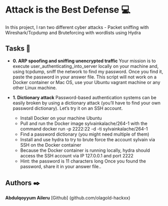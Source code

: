 # Attack is the Best Defense :computer:

In this project, I ran two different cyber attacks - Packet sniffing with Wireshark/Tcpdump and Bruteforcing with wordlists using Hydra

## Tasks :page_with_curl:

* **0. ARP spoofing and sniffing unencrypted traffic**
 Your mission is to execute user_authenticating_into_server locally on your machine and, using tcpdump, sniff the network to find my password. Once you find it, paste the password in your answer file. This script will not work on a Docker container or Mac OS, use your Ubuntu vagrant machine or any other Linux machine.
* **1. Dictionary attack**
  Password-based authentication systems can be easily broken by using a dictionary attack (you’ll have to find your own password dictionary). Let’s try it on an SSH account.

    * Install Docker on your machine Ubuntu
    * Pull and run the Docker image sylvainkalache/264-1 with the command docker run -p 2222:22 -d -ti sylvainkalache/264-1
    * Find a password dictionary (you might need multiple of them)
    * Install and use hydra to try to brute force the account sylvain via SSH on the Docker container
    * Because the Docker container is running locally, hydra should access the SSH account via IP 127.0.0.1 and port 2222
    * Hint: the password is 11 characters long
Once you found the password, share it in your answer file..


## Authors :black_nib:
**Abdulqoyyum Aileru** [Github] (github.com/olagold-hackxx)